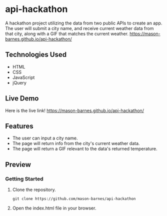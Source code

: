 # api-hackathon
A hackathon project utilizing the data from two public APIs to create an app. The user will submit a city name, and receive current weather data from that city, along with a GIF that matches the current weather. https://mason-barnes.github.io/api-hackathon/

## Technologies Used

- HTML
- CSS
- JavaScript
- jQuery

## Live Demo
Here is the live link! https://mason-barnes.github.io/api-hackathon/

## Features
- The user can input a city name.
- The page will return info from the city's current weather data.
- The page will return a GIF relevant to the data's returned temperature.

## Preview

### Getting Started

1. Clone the repository.

    ```shell
    git clone https://github.com/mason-barnes/api-hackathon
    ```

1. Open the index.html file in your browser.
